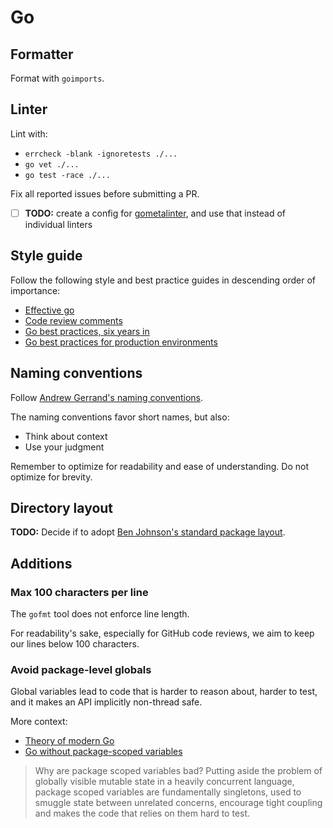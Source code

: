 # Go

## Formatter

Format with `goimports`.

## Linter

Lint with:

* `errcheck -blank -ignoretests ./...`
* `go vet ./...`
* `go test -race ./...`

Fix all reported issues before submitting a PR.

* [ ] **TODO:** create a config for [gometalinter][gometalinter], and use that instead of individual linters

## Style guide

Follow the following style and best practice guides in descending order of
importance:

* [Effective go](https://golang.org/doc/effective_go.html)
* [Code review comments](https://github.com/golang/go/wiki/codereviewcomments)
* [Go best practices, six years in](http://peter.bourgon.org/go-best-practices-2016/)
* [Go best practices for production environments](http://peter.bourgon.org/go-in-production/)

## Naming conventions

Follow [Andrew Gerrand's naming
conventions](https://talks.golang.org/2014/names.slide).

The naming conventions favor short names, but also:

* Think about context
* Use your judgment

Remember to optimize for readability and ease of understanding. Do not
optimize for brevity.

## Directory layout

**TODO:** Decide if to adopt [Ben Johnson's standard package
layout](https://medium.com/@benbjohnson/standard-package-layout-7cdbc8391fc1).

## Additions

### Max 100 characters per line

The `gofmt` tool does not enforce line length.

For readability's sake, especially for GitHub code reviews, we aim to keep
our lines below 100 characters.

### Avoid package-level globals

Global variables lead to code that is harder to reason about, harder to
test, and it makes an API implicitly non-thread safe.

More context:

* [Theory of modern Go](https://peter.bourgon.org/blog/2017/06/09/theory-of-modern-go.html)
* [Go without package-scoped variables](https://dave.cheney.net/2017/06/11/go-without-package-scoped-variables)

> Why are package scoped variables bad? Putting aside the problem of
> globally visible mutable state in a heavily concurrent language, package
> scoped variables are fundamentally singletons, used to smuggle state
> between unrelated concerns, encourage tight coupling and makes the code
> that relies on them hard to test.

[gometalinter]: https://github.com/alecthomas/gometalinter
[effective-go]: https://golang.org/doc/effective_go.html
[naming-conventions]: https://talks.golang.org/2014/names.slide#1
